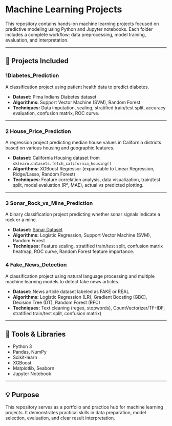# Machine Learning Projects

This repository contains hands-on machine learning projects focused on predictive modeling using Python and Jupyter notebooks. Each folder includes a complete workflow: data preprocessing, model training, evaluation, and interpretation.

---

## 📁 Projects Included

### 1️Diabetes_Prediction
A classification project using patient health data to predict diabetes.

- **Dataset:** Pima Indians Diabetes dataset  
- **Algorithms:** Support Vector Machine (SVM), Random Forest  
- **Techniques:** Data imputation, scaling, stratified train/test split, accuracy evaluation, confusion matrix, ROC curve.

---

### 2️ House_Price_Prediction
A regression project predicting median house values in California districts based on various housing and geographic features.

- **Dataset:** California Housing dataset from `sklearn.datasets.fetch_california_housing()`  
- **Algorithms:** XGBoost Regressor (expandable to Linear Regression, Ridge/Lasso, Random Forest)  
- **Techniques:** Feature correlation analysis, data visualization, train/test split, model evaluation (R², MAE), actual vs predicted plotting.

---

### 3️ Sonar_Rock_vs_Mine_Prediction
A binary classification project predicting whether sonar signals indicate a rock or a mine.

- **Dataset:** [Sonar Dataset](./Sonar%20Rock%20vs%20Mine%20Prediction/dataset.csv)
- **Algorithms:** Logistic Regression, Support Vector Machine (SVM), Random Forest  
- **Techniques:** Feature scaling, stratified train/test split, confusion matrix heatmap, ROC curve, Random Forest feature importance.

### 4️ Fake_News_Detection
A classification project using natural language processing and multiple machine learning models to detect fake news articles.

- **Dataset:** News article dataset labeled as FAKE or REAL  
- **Algorithms:** Logistic Regression (LR), Gradient Boosting (GBC), Decision Tree (DT), Random Forest (RFC)  
- **Techniques:** Text cleaning (regex, stopwords), CountVectorizer/TF-IDF, stratified train/test split, confusion matrix)
---

## 📌 Tools & Libraries

- Python 3
- Pandas, NumPy
- Scikit-learn
- XGBoost
- Matplotlib, Seaborn
- Jupyter Notebook

---

## 💡 Purpose

This repository serves as a portfolio and practice hub for machine learning projects. It demonstrates practical skills in data preparation, model selection, evaluation, and clear result interpretation.

